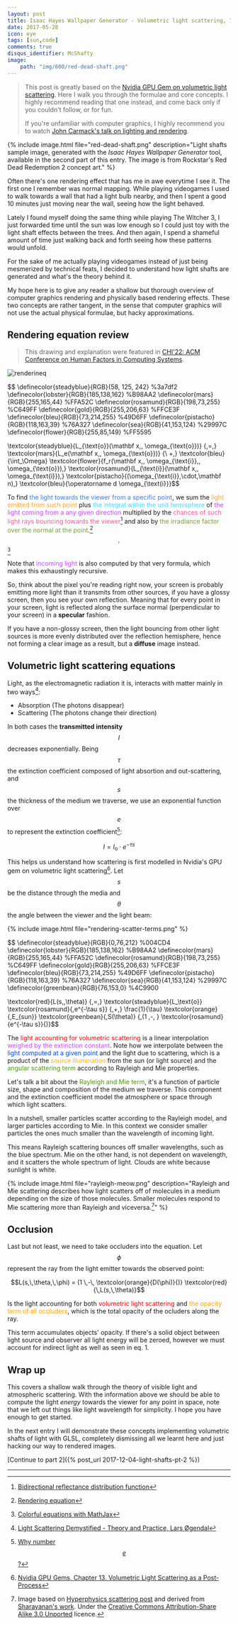 ```yaml
---
layout: post
title: Isaac Hayes Wallpaper Generator - Volumetric light scattering, 1 of 2
date: 2017-05-28
icon: eye
tags: [sun,code]
comments: true
disqus_identifier: McShafty
image:
    path: "img/600/red-dead-shaft.png"
---
```


> This post is greatly based on the [Nvidia GPU Gem on volumetric light scattering](https://developer.nvidia.com/gpugems/GPUGems3/gpugems3_ch13.html). Here I walk you through the formulae and core concepts. I highly recommend reading that one instead, and come back only if you couldn't follow, or for fun.
> 
> If you're unfamiliar with computer graphics, I highly recommend you to watch [John Carmack's talk on lighting and rendering](https://youtu.be/IyUgHPs86XM).


{% include image.html file="red-dead-shaft.png" description="Light shafts sample image, generated with the *Isaac Hayes Wallpaper Generator* tool, available in the second part of this entry. The image is from Rockstar's Red Dead Redemption 2 concept art." %}

Often there's one rendering effect that has me in awe everytime I see it. The first one I remember was normal mapping. While playing videogames I used to walk towards a wall that had a light bulb nearby, and then I spent a good 10 minutes just moving near the wall, seeing how the light behaved. 

Lately I found myself doing the same thing while playing The Witcher 3, I just forwarded time until the sun was low enough so I could just toy with the light shaft effects between the trees. And then again, I spend a shameful amount of time just walking back and forth seeing how these patterns would unfold. 

For the sake of me actually playing videogames instead of just being mesmerized by technical feats, I decided to understand how light shafts are generated and what's the theory behind it.

My hope here is to give any reader a shallow but thorough overview of computer graphics rendering and physically based rendering effects. These two concepts are rather tangent, in the sense that computer graphics will not use the actual physical formulae, but hacky approximations.

## Rendering equation review

> This drawing and explanation were featured in [CHI'22: ACM Conference on Human Factors in Computing Systems](https://programs.sigchi.org/chi/2022/program/content/68734).

![renderineq]({{site.baseurl}}/images/rendering-eq-light-dark.png)

$$
\definecolor{steadyblue}{RGB}{58, 125, 242} %3a7df2
\definecolor{lobster}{RGB}{185,138,162} %B98AA2
\definecolor{mars}{RGB}{255,165,44} %FFA52C
\definecolor{rosamund}{RGB}{198,73,255} %C649FF
\definecolor{gold}{RGB}{255,206,63} %FFCE3F
\definecolor{bleu}{RGB}{73,214,255} %49D6FF
\definecolor{pistacho}{RGB}{118,163,39} %76A327
\definecolor{sea}{RGB}{41,153,124}  %29997C 
\definecolor{flower}{RGB}{255,85,149} %FF5595

\textcolor{steadyblue}{L_{\text{o}}(\mathbf x,\, \omega_{\text{o}})} {\,=\,} \textcolor{mars}{L_e(\mathbf x,\, \omega_{\text{o}})} {\ +\,} \textcolor{bleu}{\int_\Omega} \textcolor{flower}{f_r(\mathbf x,\, \omega_{\text{i}},\, \omega_{\text{o}})\,} \textcolor{rosamund}{L_{\text{i}}(\mathbf x,\, \omega_{\text{i}})\,} \textcolor{pistacho}{(\omega_{\text{i}}\,\cdot\,\mathbf n)\,} \textcolor{bleu}{\operatorname d \omega_{\text{i}}}$$

To find <font color="#3a7df2">the light towards the viewer from a specific point</font>, we sum the <font color="#FFA52C">light emitted from such point</font> plus <font color="#49D6FF">the integral within the unit hemisphere</font> of <font color="#C649FF">the light coming from a any given direction</font> multiplied by the <font color="#FF5595">chances of such light rays bouncing towards the viewer</font>[^100] and also by <font color="#76A327">the irradiance factor over the normal at the point</font>.[^1]$$^,$$[^2]

Note that <font color="C649FF">incoming light</font> is also computed by that very formula, which makes this exhaustingly recursive.

So, think about the pixel you're reading right now, your screen is probably emitting more light than it transmits from other sources, if you have a glossy screen, then you see your own reflection. Meaning that for every point in your screen, light is reflected along the surface normal (perpendicular to your screen) in a **specular** fashion. 

If you have a non-glossy screen, then the light bouncing from other light sources is more evenly distributed over the reflection hemisphere, hence not forming a clear image as a result, but a **diffuse** image instead.


## Volumetric light scattering equations

Light, as the electromagnetic radiation it is, interacts with matter mainly in two ways[^4]:

* Absorption (The photons disappear)
* Scattering (The photons change their direction)

In both cases the **transmitted intensity** $$I$$ decreases exponentially. Being $$\tau$$ the extinction coefficient composed of light absortion and out-scattering, and $$s$$ the thickness of the medium we traverse, we use an exponential function over $$e$$ to represent the extinction coefficient[^3]:

$$I=I_\text{o} · e^{-\tau s}$$

This helps us understand how scattering is first modelled in Nvidia's GPU gem on volumetric light scattering[^7]. Let $$s$$ be the distance through the media and $$\theta$$ the angle between the viewer and the light beam:

{% include image.html file="rendering-scatter-terms.png" %}

$$
\definecolor{steadyblue}{RGB}{0,76,212} %004CD4
\definecolor{lobster}{RGB}{185,138,162} %B98AA2
\definecolor{mars}{RGB}{255,165,44} %FFA52C
\definecolor{rosamund}{RGB}{198,73,255} %C649FF
\definecolor{gold}{RGB}{255,206,63} %FFCE3F
\definecolor{bleu}{RGB}{73,214,255} %49D6FF
\definecolor{pistacho}{RGB}{118,163,39} %76A327
\definecolor{sea}{RGB}{41,153,124}  %29997C 
\definecolor{greenbean}{RGB}{76,153,0}  %4C9900 

\textcolor{red}{L(s,\,\theta)} {\,=\,} \textcolor{steadyblue}{L_\text{o}} \textcolor{rosamund}{\,e^{-\tau s}} {\,+\,} \frac{1}{\tau} \textcolor{orange}{\,E_{sun}} \textcolor{greenbean}{\,S(\theta)} {\,(1 \,-\, } \textcolor{rosamund}{e^{-\tau s}}{)}$$

The <font color="FF0000">light accounting for volumetric scattering</font> is a linear interpolation <font color="C649FF">weighed by the extinction constant</font>. Note how we interpolate between the <font color="004CD4">light computed at a given point</font> and the light due to scattering, which is a product of the <font color="FFAF00">source illumination</font> from the sun (or light source) and the <font color="4C9900">angular scattering term</font> according to Rayleigh and Mie properties.

Let's talk a bit about the <font color="4C9900">Rayleigh and Mie term</font>, it's a function of particle size, shape and composition of the medium we traverse. This component and the extinction coefficient model the atmosphere or space through which light scatters. 

In a nutshell, smaller particles scatter according to the Rayleigh model, and larger particles according to Mie. In this context we consider smaller particles the ones much smaller than the wavelength of incoming light. 

This means Rayleigh scattering bounces off smaller wavelengths, such as the blue spectrum. Mie on the other hand, is not dependent on wavelength, and it scatters the whole spectrum of light. Clouds are white because sunlight is white.

{% include image.html file="rayleigh-meow.png" description="Rayleigh and Mie scattering describes how light scatters off of molecules in a medium depending on the size of those molecules. Smaller molecules respond to Mie scattering more than Rayleigh and viceversa.[^44]" %}

## Occlusion

Last but not least, we need to take occluders into the equation. Let $$\phi$$ represent the ray from the light emitter towards the observed point:

$$L(s,\,\theta,\,\phi) = (1 \,-\, \textcolor{orange}{D(\phi)}{)} \textcolor{red}{\,L(s,\,\theta)}$$

Is the light accounting for both <font color="FF0000">volumetric light scattering</font> and <font color="FFA600">the opacity term of all occluders</font>, which is the total opacity of the ocluders along the ray. 

This term accumulates objects' opacity. If there's a solid object between light source and observer all light energy will be zeroed, however we must account for indirect light as well as seen in eq. 1.

## Wrap up

This covers a shallow walk through the theory of visible light and atmospheric scattering. With the information above we should be able to compute the light _energy_ towards the viewer for any point in space, note that we left out things like light wavelength for simplicity. I hope you have enough to get started.

In the next entry I will demonstrate these concepts implementing volumetric shafts of light with GLSL, completely dismissing all we learnt here and just hacking our way to rendered images.


[Continue to part 2]({% post_url 2017-12-04-light-shafts-pt-2 %})


-------------


[^1]: [Rendering equation](https://en.wikipedia.org/wiki/Rendering_equation)
[^2]: [Colorful equations with MathJax](http://adereth.github.io/blog/2013/11/29/colorful-equations/)
[^3]: [Why number $$e$$?](https://www.youtube.com/watch?v=AuA2EAgAegE)
[^4]: [Light Scattering Demystified - Theory and Practice, Lars Øgendal](http://www.nbi.dk/~ogendal/personal/lho/lightscattering_theory_and_practice.pdf)
[^100]: [Bidirectional reflectance distribution function](https://en.wikipedia.org/wiki/Bidirectional_reflectance_distribution_function)
[^32]: [Rayleigh and Mie scattering](http://hyperphysics.phy-astr.gsu.edu/hbase/atmos/blusky.html)
[^7]: [Nvidia GPU Gems, Chapter 13. Volumetric Light Scattering as a Post-Process](https://developer.nvidia.com/gpugems/GPUGems3/gpugems3_ch13.html)
[^44]: Image based on [Hyperphysics scattering post](http://hyperphysics.phy-astr.gsu.edu/hbase/atmos/blusky.html) and derived from [Sharayanan's work](https://commons.wikimedia.org/wiki/File:Mie_scattering.svg). Under the [Creative Commons Attribution-Share Alike 3.0 Unported](https://creativecommons.org/licenses/by-sa/3.0/deed.en) licence.